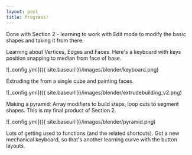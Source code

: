```yaml
---
layout: post
title: Progress!
---
```


Done with  Section 2 - learning to work with Edit mode to modify the basic shapes and taking it from there.

Learning about Vertices, Edges and Faces. Here's a keyboard with keys position snapping to median from face of base.

![_config.yml]({{ site.baseurl }}/images/blender/keyboard.png)

Extruding the from a single cube and painting faces.

![_config.yml]({{ site.baseurl }}/images/blender/extrudebuilding_v2.png)

Making a pyramid: Array modifiers to build steps, loop cuts to segment shapes.
This is my final product of Section 2.

![_config.yml]({{ site.baseurl }}/images/blender/pyramid.png)

Lots of getting used to functions (and the related shortcuts). Got a new mechanical keyboard, so that's another learning curve with the button layouts.
